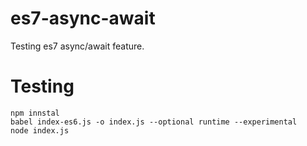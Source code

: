 # es7-async-await
Testing es7 async/await feature.

# Testing
```
npm innstal
babel index-es6.js -o index.js --optional runtime --experimental
node index.js
```
